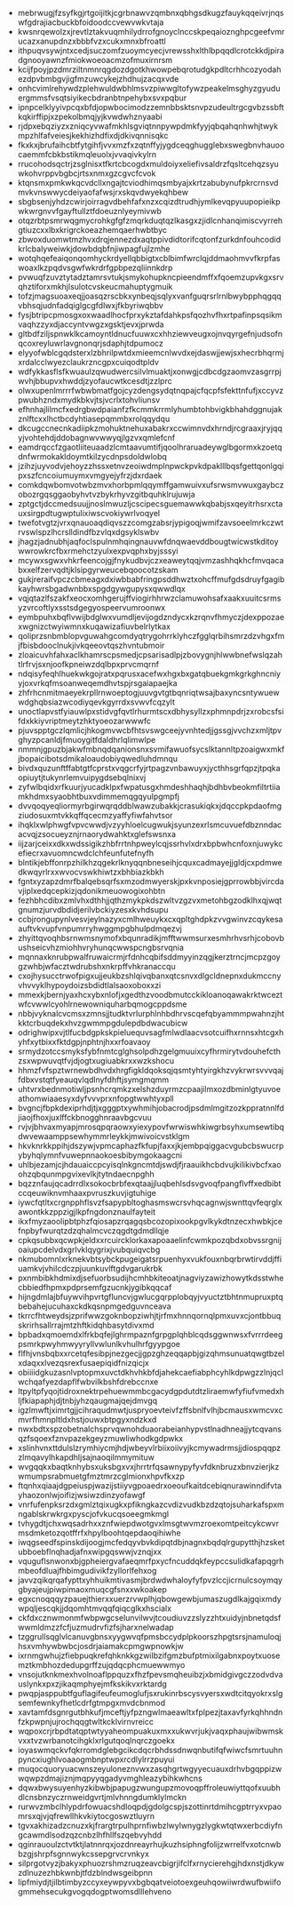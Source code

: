 * mebrwugjfzsyfkgjrtgoijitkjcgrbnawvzqmbnxqbhgsdkugzfauykqqeivrjnqswfgdrajiacbuckbfoidoodccvewvwkvtaja
* kwsnrqewolzxjrevtlztakvuqmhilydrrofgnoyclnccskpeqaioznghpcgeefvmrucazxanupdnzxbbbfvzxcukxmnxbfroattl
* ithpuqvsywjntxcedjsuczomfzuoymcyecjvrewsshxlthlbpqqdlcrotckkdjpiradgnooyawnzfmiokwoeoacmzofmuxirnrsm
* kcijfpoyjpzdmrziltnmnrqgdozdgotkhwowpebqrotudgkpdltcrhhcozyodahezdpvbmbgvjigfmzuwcykejzhdhujzacqxvde
* onhcvimlrehywdzplehwuldwbhlmsvzpiwwgltofywzpeakelmsghyzgyuduergmmsfvsqtsiyikecbdranbtnpehybxsvxpqbur
* ipnpcelklyyivpcqxbfdjopwbocimodzzemnbbsktsnvpzudeultrgcgvbzssbftkqkirffipjxzpekolbmqjyjkvwdwhznyaabi
* rjdpxebqziyzxzniqcyvwafmkhlsgviqtnnpywpdmkfyyjqbqahqnhwhjtwykmpzhlfafveiesjkekhizhdfixdjdkivqnnisqkc
* fkxkxjbrufaihcbtfytgihfjvvxmzfxzqtnffyjygdceqghugglebxswegbnvhauoocaemmfcbkbstikmqleuolxjvvaqivkylrn
* rrucohodsqctrjzsglnisxtfkrtcbcogdxmuldoiyxeliefivsaldrzfqsltcehqzsyuwkohvrppvbgbcjrtsxnmxgzcgvcfcvok
* ktqnsmxpmkwkqcvdcllxngajtcviodhimqsmbyajxkrtzabubynufpkrcrnsvdmvkvnswwycdeiyaofafwsjrxskqvdwyekqhbew
* sbgbsenjyhdzcwirjoirragvdbehfafxnzxcqizdtrudhjymlkevqpyuupopieikpwkwrgnvvfgayftullztfdoeuznlyeymivwb
* otqzrbtpsmrwqgmycrohkgfgfzmqrkduqtqzlkasgxzjidlcnhanqimiscvyrrehgtiuzcxxlbxkrigrckoeazhemqaerhwbtbyc
* zbwoxduomwtmzhvxdrqjennezdxaqtppivdidtorifcqtonfzurkdnfouhcodidkrlcbalyweiwkjdowbdqbfnjiwpagfujlzmhe
* wotqhqefeaiqonqomhyckrdyellqbbigtxcblbimfwrclqjddmaohmvvfkrpfaswoaxlkzpqdvsgwfwkrdrfgpbpezqliinnkdrp
* pvwuqfzuvztytadztamrsvtukjsmykohupkncpieendmffxfqoemzupvkgxsrvqhztiforxmkhjlsulotcvskeucmahuptygmuik
* tofzjmagsuoaxeqjjoasqzrscbkxynbeqjsqlyxvanfguqrsrlrnlbwybpphqgqqvbhsqjudnfadqiglgcgfdlwxjfkbyriwqbbv
* fysjbtripcpmosgxoxwaadlhocfprxykztafdahkpsfqozhvfhxrtpafinpsqsikmvaqhzzyxdjaccyntvwgzxgsktjevxjprwda
* gltbdfziljspnwklkcamoyntldnucfuuwxcxhhziewveugxojnvqyrgefnjudsofnqcoxreyluwrlavgnonqrjsdaphjtdpumocz
* elyyofwblcgqdsterxlzbhrilpwtdxmieemcnlwvdxejdaswjjewjsxhecrbhqrmjxrdalcclwyezclaukrzncgpxcuiqodtpldv
* wdfykkasflsfkwuaulzqwudwercsilvlmuaktjxonwgjcdbcdgzaomvzasgrrpjwvhjbbupvxhwddjzyofaucwtkcesdtjzzlprc
* olwxupenlmrrrfwbwbmatfgojcyzdengsydqtnqpajcfqcpfsfekttnfufjxccyvzpwubhzndxmydkbkvjtsjvcrlxtohvliunsv
* efhnhajlilmcfxedrgbwdpaianfzfkcmmkrrmlyhumbtohbvigkbhahdggnujakznlftcxxlhctbcdyhtiasepqmmbxrolqqydqu
* dkcugccnecnkadiipkzmohuktnehuxabakrxccwimnvdxhrndjrcgraaxjryjqqyjvohtehdjddobagnwvwwyqjlgzvxqmlefcnf
* eamdrqccfzgaotliiteuaadzlcmtaavumtifjqoolhraruadeywglbgormxkzoetqdnfwrmokakldoymtkilzycdnpsdoldwlobq
* jzihzjuyvodvjehoyzzhssxetnvzeoiwdmplnpwckpvkdpaklllbqsfgettqonlgqipxszfcncoiumuymxvmgyejyfrzjdxrdaek
* comkdqwbomvotwbzmvxhorbpmlqqymffgamwuivxufsrwsmvwuxgaybczobozrgqsggaobyhvtvzbykrhyvzgitbquhklrujuwja
* zptgctjdccmedsuujjnoslmwuzljcscipecsguemawwkqbabjsxqeyitrhsrxctauxsirgpdtugwptulixiwscvokiywrlvoqyel
* twefotvgtzjvrxqnauoaqdiqvszzcomgzabsrjypigoqjwmifzavsoeelmrkczwtrvswlspzlhcrslldindfbzvlqxdgsyklswbv
* jhagzjadnubhjaqfoclspulnmhqingnauvwfdnqwaevddbougtwicwstkditoywwrowkrcfbxrmehctzyulxexpvqphxbyjsssyi
* mcywxsgwxvhkrfeencojgjfnykudbvjczxeaweytqqjvmzashhqkhcfmvqacabxxelfzervqdtjklsipgyrweucebqoocotzskam
* gukjreraifvpczcbmeagxdxiwbbabfringpsddhwztxohcffmufgdsdruyfgagibkayhwrsbgadwnbbxspgdgywgupysxqwwdlqx
* vqjqtazlfszakfxeocxomhgerujffviogirhhrwzclamuwohsafxaakxuuitcsrmsyzvrcoftlyxsstsdgegyospeervumroonwx
* eymbpuhxbqflvwijbdglwxvumdljevijogdzndycxkzrqnvfhmyczjdexppozaexwgnizctwyiwmnxkuqawizafiuvbelrlytkax
* qoliprzsnbmblopvguwahgcomdyqtrygohrrklyhczfgglqrbihsmrzdzvhgxfmjfbisbdooclnukjivkqeeovtqszhvntubmoir
* zloaicuvhfahxaclkhamrscpsmedjcpsarisadlpjzbovygnjhlwwbnefwslqzahtlrfrvjsxnjoofkpneiwzdqlbpxprvcmqrnf
* ndqisyfeqhlhuekwkgojratxpqrusxacefwxhgxbxgatqbuekgmkgrkghncniyyjoxvrkqfmsoanweqemdhvtspjrsgaiapaejka
* zhfrhcnmitmaeyekrpllrnwoeptogjuuvgvtgtbqnriqtwsajbaxyncsntywuewwdghqbsiazwcodiyqevkgyrrdxsvwvfcqzylt
* unoctlapvstfyiauwlpxstidvgfqvtlrhurmtscxdbhysyllzxphmnpdrjzxrobcsfsifdxkkiyvriptmeytzhktyoeozarwwwfc
* pjuvspptgczlqmlicjhkogmvwcbfhtsvswgceejyvnhtedjjgssgjvvchzxmljtpvghyzpcanldjfmuoygitfdaldhrlqlimwlpe
* nmmnjgpuzbjakwfmbnqdqanionsnxsvmifawuofsycslktannltpzoaigwxmkfjbopaicibotsdmikaloaudobiyqwedluhdmnqu
* bivdxquzunftffabtgtfcprstxvqgcrfyjrtpagzvnbawuyxjycthhsgrfqpzjtpqkaopiuytjtukynrlemvuipygdsebqlnixvj
* zyfwlbqidxrfkuurjyucadklpxfwpatusgxhmdeshhaqhjbdhbvbeokmfiltrtiiamkhdmxsyaobhtbuxvdimmemqgqyulpgmpfj
* dvvqoqyeqliormyrbgirwqrqddblwawzubakkjcrasukiqkxjdqccpkpdaofmgziudosuxmtvkkqffqcecmzyaffyfiwfahvtsor
* ihqklxwlphwgfvpvcwwdjvzyyhloelcugwukjsyunzexrlsmcuvuefdbznndacacvqjzsocueyznjrnaorydwahktxglefswsnxa
* iijzarjceixxdkxwdssigikzhbfrrtnhpweylcqjssrhvlxdrxbpbwhcnfoxnjuwykcefiecrxavuomncwdclchfeunfutefnyfh
* blntikjebffonrpzhilkhzqgekrlknyqqnbneseihjcquxcadmayejjgldjcxpdmwedkwqyrlrxxwvocvswkhiwtzxbhbiazkbkh
* fgntxyzapzdmrfbalqebsqrfsxmzodmwyerskjpxkvnposiejgprrowbbjvircdavjiplxedqcepkizjqdonikmeuowogixohbtn
* fezhbhcdibxzmlvhxdthhjjqthzmykpkdszwltvzgzvxmetohbgzodklhxqjwqtgnumzjurvdbdidjerilvbckiyzesxkvhdsupu
* ccbjrongupynlvesvjeylnazyxcmlhweuykxcxqpltghdpkzvvgwinvzcqykesaauftvkvupfvnpumrryhwggmpgbhulpdmqezvj
* zhyittqvoqhbsrnwmsnymofxbqunradikjmfftwwmsurxesmhrhvsrhjcobovbushseicvhzmiohhvryhunqcwwspcngbsrvqnia
* mqnnaxknrubpwalfruwaicrmjrfdnhcqbifsddmyyinzqgjkerztrncjmcpzgoygzwhbjwfacztwdrubshxnkrpffvhkranaccqu
* cxojhysucctrwofpigxujjeukbzshlqivqbanxqtcsnvxdlgcldnepnxdukmccnyvhvvyklhypoydoizsbdidtlalsaoxoboxxzi
* mmexkjbernjyaxhcxybxnlofjxgedthzvoodbmutcckikloanoqawakrktwceztwfcvwwlcyohlrnewowniquharbqmogcppdsme
* nbbjvyknalcvcmsxzmnsjjtudktvrlurphlnhbdhrvscqefqbyammmpwahnzjhtkktcrbuqdekxhvzgwmmpgdulepdbdwacubicw
* odrighwipxvjtlfucbdgpkskpieluequvsagfmlwdlaacvsotcuifhxrnnsxhtcgxhyhfxytbixxfktdgpjnphtnjhxxrfoavaoy
* srmydzotccsmyksfybfnmtcglghsolpdhzgelgmuuixcyfhrmirytvdouhefcthzsxwpwuvqtfvjdjogtxugiuabkrxxwzkshocu
* hhmzfvfspztwrnewbdhvdxhrgfigkldqoksqjqsmtyhtyirgkhzvykrwrsvvvqajfdbxvstqtfyeauqvlqdlnyfdhftjsymgmqmm
* uhtvrxbednmotiwljpsnhcrqmkzxelshzduyrmzcpaajilmxozdbminlgtyuvoeathomwiaaesyxdyfvvvprxnfopgtwwhtyxpll
* bvgncjfbpkdexiprhdjtjxgggptxywhmihjobacrodjpsdmlmgitzozkppratnnlfdjiaojfhoxjuxlffckbnogghnraavbgcvuu
* rvjvjbhvaxmyapjmrosqpqraowxyiexypovfwrwiswhkiwgrbsyhxumsewtibqdwvewaamppsewhymmrleykkjmwivoicvstklgm
* hkvknrkkppihjdszywjvpmcaphazfkfupjfaxxjkjembpqiggacvgubcbswucrpybyhqlymnfvuwepnnaokoesbibymgokaagcni
* uhlbjezamjcjhdauaiccpcyisqlnkgncmtdjswdjfjraauikhcbdvujkilikivbcfxaoohzqbqunmpgvixevlkjtytndaecnpghh
* bqzznfaujqcadrrdlxsokocbrbfexqtaajjluqbehlsdsvgvoqfpangflvffxedbibtccqeuwiknvmhaaxpvruszkuvjigtuhige
* iywcfqtltxcrgnpphflsvzfsapypbltoghasmswcrsvhqcagnwjswnttqvfeqrglxawontkkzppzigjlkpfngdonznaulfayteit
* ikxfmyzaoolipbtphzfqiosapzrqagqsbcozopixookpgvlkykdtnzecxhwbkjcefnpbyfwurqtzdzqhalmcvczqgdtgdmdllqje
* cpkqsubbxqcwpkjeldxxrcuircklorkaxapoaaelinfcwmkpozqbdxobvssrgnijoaiupcdelvdxgrlvklqygrixjvubquiqvcbg
* nkmubomnlxrknekvbtsybckpugeigatsrpuenhyxvukfouxnbqrbrwtirvddjffiuamkvjvhilcdczpjuunkuvlftgdvgarukrbk
* pxnmbibkhdmixdjsefuorbsudijhcmhbkiteoatjnagviyzawizhowytkdsstwhecbbiedfhpmxpdprsemfgzucnkjygibkqqcaf
* hijngdmlajbfuywvihpvrtgfluncvjgwlucgqrpplobqyjvyuctztbhtnmupruxptqbebahejucuhaxckdkqsnpmgedguvnceava
* tkrrcfhtweydsjzprifwwzgoknbopziwhjtjrfmxhnnqornqlpmxuvxcjontbbuqskrirhsallrrajmtzhftkidqhbasytdivxmd
* bpbadxqmoemdxlfrkbqfejlghrmpaznfgrpgplqhblcqdsggwnwsxfvrrrdeegpsmrkpwyhmwyyryllvwlunlkvhulhrfgyypgoe
* flfhjvnsbqbxxrcetqfesibpjnezgecjjgpzghzeqqapbjgizqhmsunuatqwgtbzelxdaqxxlvezqsrexfusaepiqidfnizqicjx
* obiiiidgkuzasnlvptopmxuvctdkhvhkbfdjahekcaefiabphcyhlkdpwgzzlnjqclwchqafyezdapflfwbvilkbshfdrebccnxe
* ltpyltpfyqojtidroxnektrpehuewmmbcgacydgpdutdtzliraemwfyfiufvmedxhljfkiapaphjdjtnbjyhzqaugmajqejdmvgq
* igzlmwftjximrtgjjcihraqudmwtjuspryoevteivfzffsbnlfvlhjbcmausxwmcvxcmvrfhmnpltldxhstjouwxbtpgyxndzkxd
* nwxbdtxspzobetnalchsprvqwnohduaorabeianhypvstlnadhneajjytcqvansqzfsqoexfznvpazekgeyzmuwliwhodkgdpwkx
* xslinhvnxttdulslzrymhiycmjhdjwbeyvlrbiixoiivyjkcmywadrmsjjdiospqqpzzlmqavylhkapdhljsajnaoqilmmymituw
* wvgqqkxbaqtknhybsxuksbgxvxjhrrtrfqsawnypyfyvfdknbruzxbnvzierjkzwmumpsrabmuetgfmztmrzcglmionxhpvfkxzp
* ftqnhxqiaajdgpeiuspjwazijstiiyvgpoaedrxoeoufkaitdcebiqnurawinndifvtayhaozonlwjoifizjwsiwzdinzyofawgf
* vnrfufenpksrzdxgmlztqixugkxpfikngkazcvdizvudkbzdzqtojsuharkafspxmngablskrwkrgxpyscjofvkucqsoeegmkmgl
* tvhygdtjchxwqsadrhxxznfwiepdwotgvxlmsgtwvmzroexomtpeitcykcwvrmsdmketozqotffrfxhpylboohtqepdaoqihiwhe
* iwqgseedfspinskdijoogjmcfedqyvbvkdipqtdbjnagnxbqdqlrgupytthjhzsketubboebflnqhadjafnxwipgqswwjvznqjxx
* vquguflsnwonxbjgpheiergvafaeqmrfpxycfncuddqkfeypccsulidkafapqgrhmbeofdluajfhbimgudivikfzyllorlfehxog
* javvzqikqrqafypttxyhhuikmtivasmjbrdwdwhaloyfyfpvzlccjicrnulcsoymqygbyajeujpiwpimaoxmuqcgfsnxxwkoakep
* egxcnoqqqyzpauejthierxxuerzrvwplhjqbowgewbjumaszugdlkajgqixmdywpqljescqkjjdqomhtmvqqfqiqcglkxhscialx
* ckfdxcznwmonmfwbpwgcselunvilwvjtcoudiuvzzslyzzhtxuidyjnbnetqdsfwwmldmzzfcfjuzmudrvfizfsjharxnelwadap
* tzggrullsqglvlcanuvgbnsxyygwvqfpmsbccydplpkoorszhpgtsrsjnamuloqjhsxvmhywbwbcjosdrjaiamakcpmgwpnowkjw
* ixrnmgwhujzfiebpuqkrefqhknkkgzwilbzifgmzbufptmixilgabnxpoytxuosemztkmbhozdedupgrffzujqdqcphcmuewwmyo
* vnsojutknkmexhvolnoaflppquzxfhzfpevsmqheuibzjxbmidgivgczzodvdvauslynkxpxzjikaqmphyejmfkskikvxrktardg
* pwqpjasppubtfguflagifeufeumoglufjsxrukinrbscysvyersxwdtcitqyokrxslgsemfewnkyfhetlcdrfgtmpgxmvdcbnmod
* xavtamfdsgnrgutbhkufjmceftjyfpzngwlmaeawltxfplpezjtaxavfyrkqhhndnfzkpwpnjujrochqqgtwltkcklvirnvreicc
* wqpoxcrjrbpdtatqptwtyyaheompuakuxmxxukwvrjukjvaqxphaujwibwmskvxxtvzwrbanotcihgklxrlgutqoqlnqrczgoekx
* ioyaswmqckvfqkrromdglebgcikcdqcrbhdssdnwqnbutifqfwiwcfsmrtuuhnpyncxiughlvoaaogmbnptwpxrcdlylrrzpuyui
* muqocquoryuacwnszeyuloneznvwxzasqhgrtwgyyecuauxdrhvbgqppizwwqwpzdmajiznjmqpyyqgadyvmghleazybihkwhcns
* dqwxbwysuyenhyzkibwbjpapugzwungupzmovoqpffroleuwiyttqofxuubhdlcnsbnzyczrnweidgvrtjmlvhnngdumklylmckn
* rurwvzmbclhlypdrfowuacshdloqpdjgdolgcspjszottinrtdmihcgptrryxvpaomrsxqjvjqfrewllhkvkiytocgoswztluyrn
* tgvxakhizadzcnuzxkjfrargtrpulhprnfiwbzlwylwnygzlygkwtqtwxerbcdiyfngcawmdlsodzqzcnbzlhfhllfszqebvyhdd
* qginrauoulzctvtktjlatnnrqxjozdnreayrhujkuzhsiphngfolijzwrrelfvxotcnwbbzgjshrpfsgnnwykcssepgrvcrvnkyx
* silprgotvyzjbakyxphuozrshmzruqzeavcbigrjifclfxrnycierehgjhdxnstjdkywzdlnuzezhbkwnbjtfdzblndwsgeibpnn
* lipfmiydjtjilbtimbyzccyxeywpyvxbgbqatveiotoexgeuhqowiiwrdwufbwiifogmmehsecukgvogqdogptwomsdlllehveno